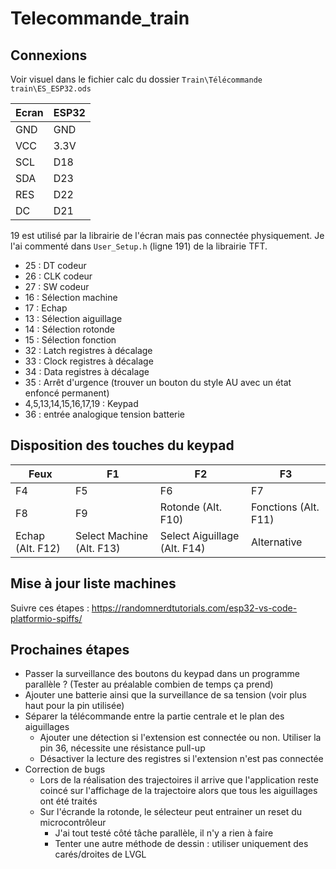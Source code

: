 # Telecommande_train

## Connexions

Voir visuel dans le fichier calc du dossier `Train\Télécommande train\ES_ESP32.ods`

| Ecran | ESP32 |
| ----- | ----- |
| GND   | GND   |
| VCC   | 3.3V  |
| SCL   | D18   |
| SDA   | D23   |
| RES   | D22   |
| DC    | D21   |

19 est utilisé par la librairie de l'écran mais pas connectée physiquement.
Je l'ai commenté dans `User_Setup.h` (ligne 191) de la librairie TFT.

 - 25 : DT codeur
 - 26 : CLK codeur
 - 27 : SW codeur
 - 16 : Sélection machine
 - 17 : Echap
 - 13 : Sélection aiguillage
 - 14 : Sélection rotonde
 - 15 : Sélection fonction
 - 32 : Latch registres à décalage
 - 33 : Clock registres à décalage
 - 34 : Data registres à décalage
 - 35 : Arrêt d'urgence (trouver un bouton du style AU avec un état enfoncé permanent)
 - 4,5,13,14,15,16,17,19 : Keypad
 - 36 : entrée analogique tension batterie

## Disposition des touches du keypad

| Feux             | F1                        | F2                           | F3                   |
| ---------------- | ------------------------- | ---------------------------- | -------------------- |
| F4               | F5                        | F6                           | F7                   |
| F8               | F9                        | Rotonde (Alt. F10)           | Fonctions (Alt. F11) |
| Echap (Alt. F12) | Select Machine (Alt. F13) | Select Aiguillage (Alt. F14) | Alternative          |

## Mise à jour liste machines

Suivre ces étapes : https://randomnerdtutorials.com/esp32-vs-code-platformio-spiffs/

## Prochaines étapes

- Passer la surveillance des boutons du keypad dans un programme parallèle ? (Tester au préalable combien de temps ça prend)
- Ajouter une batterie ainsi que la surveillance de sa tension (voir plus haut pour la pin utilisée)
- Séparer la télécommande entre la partie centrale et le plan des aiguillages
  - Ajouter une détection si l'extension est connectée ou non. Utiliser la pin 36, nécessite une résistance pull-up
  - Désactiver la lecture des registres si l'extension n'est pas connectée
- Correction de bugs
  - Lors de la réalisation des trajectoires il arrive que l'application reste coincé sur l'affichage de la trajectoire alors que tous les aiguillages ont été traités
  - Sur l'écrande la rotonde, le sélecteur peut entrainer un reset du microcontrôleur
    - J'ai tout testé côté tâche parallèle, il n'y a rien à faire
    - Tenter une autre méthode de dessin : utiliser uniquement des carés/droites de LVGL

